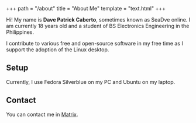 +++
path = "/about"
title = "About Me"
template = "text.html"
+++

Hi! My name is **Dave Patrick Caberto**, sometimes known as SeaDve online. I am currently 18 years old and a student of BS Electronics Engineering in the Philippines.

I contribute to various free and open-source software in my free time as I support the adoption of the Linux desktop.

## Setup

Currently, I use Fedora Silverblue on my PC and Ubuntu on my laptop.

## Contact

You can contact me in [Matrix](https://matrix.to/#/@sedve:matrix.org).
